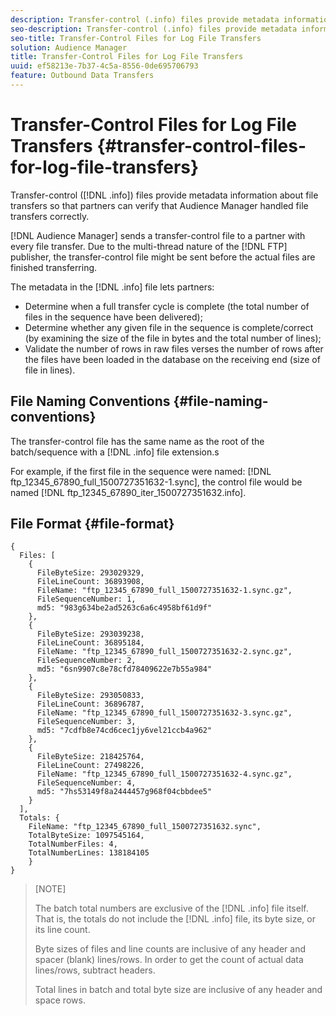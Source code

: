 ```yaml
---
description: Transfer-control (.info) files provide metadata information about file transfers so that partners can verify that Audience Manager handled file transfers correctly.
seo-description: Transfer-control (.info) files provide metadata information about file transfers so that partners can verify that Audience Manager handled file transfers correctly.
seo-title: Transfer-Control Files for Log File Transfers
solution: Audience Manager
title: Transfer-Control Files for Log File Transfers
uuid: ef58213e-7b37-4c5a-8556-0de695706793
feature: Outbound Data Transfers
---
```


# Transfer-Control Files for Log File Transfers {#transfer-control-files-for-log-file-transfers}

Transfer-control ([!DNL .info]) files provide metadata information about file transfers so that partners can verify that Audience Manager handled file transfers correctly.

[!DNL Audience Manager] sends a transfer-control file to a partner with every file transfer. Due to the multi-thread nature of the [!DNL FTP] publisher, the transfer-control file might be sent before the actual files are finished transferring.

The metadata in the [!DNL .info] file lets partners:

* Determine when a full transfer cycle is complete (the total number of files in the sequence have been delivered);
* Determine whether any given file in the sequence is complete/correct (by examining the size of the file in bytes and the total number of lines);
* Validate the number of rows in raw files verses the number of rows after the files have been loaded in the database on the receiving end (size of file in lines).

## File Naming Conventions {#file-naming-conventions}

The transfer-control file has the same name as the root of the batch/sequence with a [!DNL .info] file extension.s

For example, if the first file in the sequence were named: [!DNL ftp_12345_67890_full_1500727351632-1.sync], the control file would be named [!DNL ftp_12345_67890_iter_1500727351632.info].

## File Format {#file-format}

```
{
  Files: [
    {
      FileByteSize: 293029329,
      FileLineCount: 36893908,
      FileName: "ftp_12345_67890_full_1500727351632-1.sync.gz",
      FileSequenceNumber: 1,
      md5: "983g634be2ad5263c6a6c4958bf61d9f"
    },
    {
      FileByteSize: 293039238,
      FileLineCount: 36895184,
      FileName: "ftp_12345_67890_full_1500727351632-2.sync.gz",
      FileSequenceNumber: 2,
      md5: "6sn9907c8e78cfd78409622e7b55a984"
    },
    {
      FileByteSize: 293050833,
      FileLineCount: 36896787,
      FileName: "ftp_12345_67890_full_1500727351632-3.sync.gz",
      FileSequenceNumber: 3,
      md5: "7cdfb8e74cd6cec1jy6vel21ccb4a962"
    },
    {
      FileByteSize: 218425764,
      FileLineCount: 27498226,
      FileName: "ftp_12345_67890_full_1500727351632-4.sync.gz",
      FileSequenceNumber: 4,
      md5: "7hs53149f8a2444457g968f04cbbdee5"
    }
  ],
  Totals: {
    FileName: "ftp_12345_67890_full_1500727351632.sync",
    TotalByteSize: 1097545164,
    TotalNumberFiles: 4,
    TotalNumberLines: 138184105
    }
}
```

>[NOTE]
>
> The batch total numbers are exclusive of the [!DNL .info] file itself. That is, the totals do not include the [!DNL .info] file, its byte size, or its line count.
>
> Byte sizes of files and line counts are inclusive of any header and spacer (blank) lines/rows. In order to get the count of actual data lines/rows, subtract headers.
>
> Total lines in batch and total byte size are inclusive of any header and space rows.